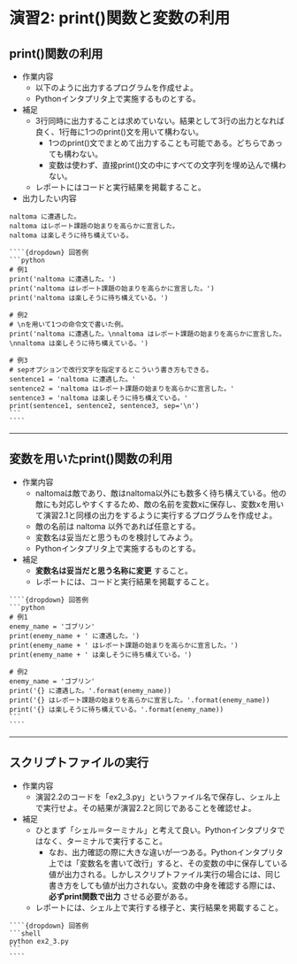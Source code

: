 # 演習2: print()関数と変数の利用

## print()関数の利用
- 作業内容
  - 以下のように出力するプログラムを作成せよ。
  - Pythonインタプリタ上で実施するものとする。
- 補足
  - 3行同時に出力することは求めていない。結果として3行の出力となれば良く、1行毎に1つのprint()文を用いて構わない。
    - 1つのprint()文でまとめて出力することも可能である。どちらであっても構わない。
    - 変数は使わず、直接print()文の中にすべての文字列を埋め込んで構わない。
  - レポートにはコードと実行結果を掲載すること。
- 出力したい内容
```
naltoma に遭遇した。
naltoma はレポート課題の始まりを高らかに宣言した。
naltoma は楽しそうに待ち構えている。
```

`````{admonition} 補足
````{dropdown} 回答例
```python
# 例1
print('naltoma に遭遇した。')
print('naltoma はレポート課題の始まりを高らかに宣言した。')
print('naltoma は楽しそうに待ち構えている。')

# 例2
# \nを用いて1つの命令文で書いた例。
print('naltoma に遭遇した。\nnaltoma はレポート課題の始まりを高らかに宣言した。\nnaltoma は楽しそうに待ち構えている。')

# 例3
# sepオプションで改行文字を指定するとこういう書き方もできる。
sentence1 = 'naltoma に遭遇した。'
sentence2 = 'naltoma はレポート課題の始まりを高らかに宣言した。'
sentence3 = 'naltoma は楽しそうに待ち構えている。'
print(sentence1, sentence2, sentence3, sep='\n')
```
````
`````

---
## 変数を用いたprint()関数の利用
- 作業内容
  - naltomaは敵であり、敵はnaltoma以外にも数多く待ち構えている。他の敵にも対応しやすくするため、敵の名前を変数xに保存し、変数xを用いて演習2.1と同様の出力をするように実行するプログラムを作成せよ。
  - 敵の名前は naltoma 以外であれば任意とする。
  - 変数名は妥当だと思うものを検討してみよう。
  - Pythonインタプリタ上で実施するものとする。
- 補足
  - **変数名は妥当だと思う名称に変更** すること。
  - レポートには、コードと実行結果を掲載すること。

`````{admonition} 補足
````{dropdown} 回答例
```python
# 例1
enemy_name = 'ゴブリン'
print(enemy_name + ' に遭遇した。')
print(enemy_name + ' はレポート課題の始まりを高らかに宣言した。')
print(enemy_name + ' は楽しそうに待ち構えている。')

# 例2
enemy_name = 'ゴブリン'
print('{} に遭遇した。'.format(enemy_name))
print('{} はレポート課題の始まりを高らかに宣言した。'.format(enemy_name))
print('{} は楽しそうに待ち構えている。'.format(enemy_name))
```
````
`````

---
## スクリプトファイルの実行
- 作業内容
  - 演習2.2のコードを「ex2_3.py」というファイル名で保存し、シェル上で実行せよ。その結果が演習2.2と同じであることを確認せよ。
- 補足
  - ひとまず「シェル＝ターミナル」と考えて良い。Pythonインタプリタではなく、ターミナルで実行すること。
    - なお、出力確認の際に大きな違いが一つある。Pythonインタプリタ上では「変数名を書いて改行」すると、その変数の中に保存している値が出力される。しかしスクリプトファイル実行の場合には、同じ書き方をしても値が出力されない。変数の中身を確認する際には、**必ずprint関数で出力** させる必要がある。
  - レポートには、シェル上で実行する様子と、実行結果を掲載すること。

`````{admonition} 補足
````{dropdown} 回答例
```shell
python ex2_3.py
```
````
`````
